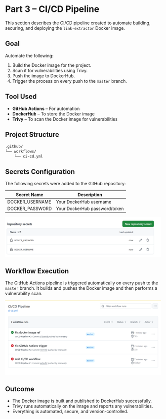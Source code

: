# Part 3 – CI/CD Pipeline

This section describes the CI/CD pipeline created to automate building, securing, and deploying the `link-extractor` Docker image.

## Goal

Automate the following:
1. Build the Docker image for the project.
2. Scan it for vulnerabilities using Trivy.
3. Push the image to DockerHub.
4. Trigger the process on every push to the `master` branch.

## Tool Used

- **GitHub Actions** – For automation
- **DockerHub** – To store the Docker image
- **Trivy** – To scan the Docker image for vulnerabilities

## Project Structure

```
.github/
└── workflows/
    └── ci-cd.yml
```

## Secrets Configuration

The following secrets were added to the GitHub repository:

| Secret Name       | Description                  |
|-------------------|------------------------------|
| DOCKER_USERNAME   | Your DockerHub username      |
| DOCKER_PASSWORD   | Your DockerHub password/token|

![GitHub Secrets](pictures/part3.1.png)

## Workflow Execution

The GitHub Actions pipeline is triggered automatically on every push to the `master` branch. It builds and pushes the Docker image and then performs a vulnerability scan.

![GitHub Actions Workflow](pictures/part3.2.png)

## Outcome

- The Docker image is built and published to DockerHub successfully.
- Trivy runs automatically on the image and reports any vulnerabilities.
- Everything is automated, secure, and version-controlled.

